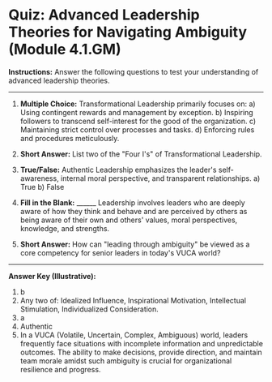
# Quiz: Advanced Leadership Theories for Navigating Ambiguity (Module 4.1.GM)

**Instructions:** Answer the following questions to test your understanding of advanced leadership theories.

---

1.  **Multiple Choice:** Transformational Leadership primarily focuses on:
    a) Using contingent rewards and management by exception.
    b) Inspiring followers to transcend self-interest for the good of the organization.
    c) Maintaining strict control over processes and tasks.
    d) Enforcing rules and procedures meticulously.

2.  **Short Answer:** List two of the "Four I's" of Transformational Leadership.

3.  **True/False:** Authentic Leadership emphasizes the leader's self-awareness, internal moral perspective, and transparent relationships.
    a) True
    b) False

4.  **Fill in the Blank:** ______ Leadership involves leaders who are deeply aware of how they think and behave and are perceived by others as being aware of their own and others' values, moral perspectives, knowledge, and strengths.

5.  **Short Answer:** How can "leading through ambiguity" be viewed as a core competency for senior leaders in today's VUCA world?

---
**Answer Key (Illustrative):**
1.  b
2.  Any two of: Idealized Influence, Inspirational Motivation, Intellectual Stimulation, Individualized Consideration.
3.  a
4.  Authentic
5.  In a VUCA (Volatile, Uncertain, Complex, Ambiguous) world, leaders frequently face situations with incomplete information and unpredictable outcomes. The ability to make decisions, provide direction, and maintain team morale amidst such ambiguity is crucial for organizational resilience and progress.
